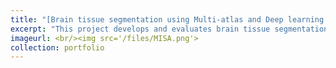 ```yaml
---
title: "[Brain tissue segmentation using Multi-atlas and Deep learning approaches](https://github.com/Marshall-mk/MISA)"
excerpt: "This project develops and evaluates brain tissue segmentation methods for MRI scans, targeting cerebrospinal fluid, grey matter, and white matter using the IBSR 18 dataset. It compares classical intensity-based methods (Dice scores 0.5586–0.8730), multi-atlas techniques (0.8177–0.8541), and deep learning models, with the 2.5D U-Net achieving the highest scores (0.8892–0.9261) and an ensemble reaching 0.9215. The study highlights the 2.5D U-Net’s superior performance, particularly for challenging CSF segmentation, emphasizing the value of deep learning and ensemble strategies in medical imaging. [Paper](/files/MISA_FINAL_REPORT_MKH_FF.pdf) <br/><img src='/files/MISA.png'>" 
imageurl: <br/><img src='/files/MISA.png'>
collection: portfolio
---
```

